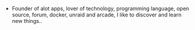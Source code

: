 - Founder of alot apps, lover of technology, programming language, open source, forum, docker, unraid and arcade, I like to discover and learn new things..
  <br>














































































































































































































































































































































































































































































































































































































































































































































































































































































































































































































































































































































































































































































































































































































































































































































































































































































































































































































































































































































































































































































































































































































































































































































































































































































































































































































































































































































































































































































































































































































































































































































































































































































































































































































































































































































































































































































































































































































































































































































































































































































































































































































































































































































































































































